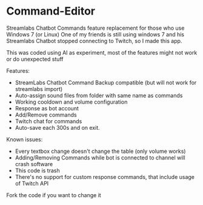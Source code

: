 # Command-Editor
Streamlabs Chatbot Commands feature replacement for those who use Windows 7 (or Linux)
One of my friends is still using windows 7 and his Streamlabs Chatbot stopped connecting to Twitch, so I made this app.

This was coded using AI as experiment, most of the features might not work or do unexpected stuff

Features:
- StreamLabs Chatbot Command Backup compatible (but will not work for streamlabs import)
- Auto-assign sound files from folder with same name as commands
- Working cooldown and volume configuration
- Response as bot account
- Add/Remove commands
- Twitch chat for commands
- Auto-save each 300s and on exit.

Known issues:
- Every textbox change doesn't change the table (only volume works)
- Adding/Removing Commands while bot is connected to channel will crash software
- This code is trash
- There's no support for custom response commands, that include usage of Twitch API

Fork the code if you want to change it
